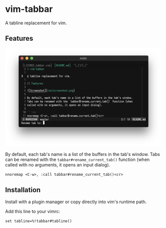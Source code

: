 # vim-tabbar

A tabline replacement for vim.

## Features

![Screenshot](res/screenshot.png)

By default, each tab's name is a list of the buffers in the tab's window.
Tabs can be renamed with the `tabbar#rename_current_tab()` function (when
called with no arguments, it opens an input dialog).

```vim
nnoremap <C-w>, :call tabbar#rename_current_tab()<cr>
```

##  Installation

Install with a plugin manager or copy directly into vim's runtime path.

Add this line to your vimrc:
```vim
set tabline=%!tabbar#tabline()
```
